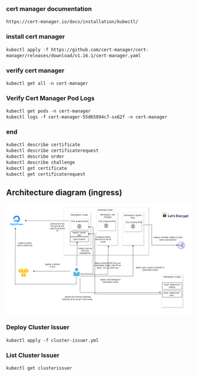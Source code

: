 ### cert manager documentation
    https://cert-manager.io/docs/installation/kubectl/

### install cert manager 
    kubectl apply -f https://github.com/cert-manager/cert-manager/releases/download/v1.16.1/cert-manager.yaml

### verify cert manager
    kubectl get all -n cert-manager

### Verify Cert Manager Pod Logs
    kubectl get pods -n cert-manager
    kubectl logs -f cert-manager-55d65894c7-sx62f -n cert-manager

### end 
    kubectl describe certificate
    kubectl describe certificaterequest 
    kubectl describe order   
    kubectl describe challenge
    kubectl get certificate 
    kubectl get certificaterequest

## Architecture diagram (ingress)
![Architecture Diagram](cert-new.png)

### Deploy Cluster Issuer
    kubectl apply -f cluster-issuer.yml

### List Cluster Issuer
    kubectl get clusterissuer